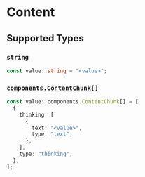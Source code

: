 # Content


## Supported Types

### `string`

```typescript
const value: string = "<value>";
```

### `components.ContentChunk[]`

```typescript
const value: components.ContentChunk[] = [
  {
    thinking: [
      {
        text: "<value>",
        type: "text",
      },
    ],
    type: "thinking",
  },
];
```

